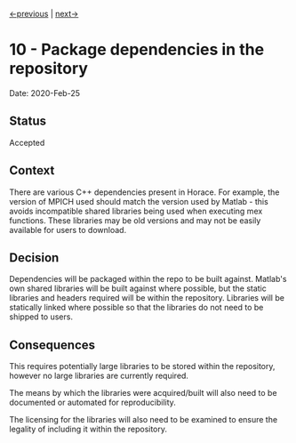 [<-previous](0009-use-standard-naming-for-build-artifacts.md) | [next->](0011-version-project-with-cmake.md)

# 10 - Package dependencies in the repository

Date: 2020-Feb-25

## Status

Accepted

## Context

There are various C++ dependencies present in Horace. For example, the version
of MPICH used should match the version used by Matlab - this avoids incompatible
shared libraries being used when executing mex functions. These libraries may
be old versions and may not be easily available for users to download.

## Decision

Dependencies will be packaged within the repo to be built against. Matlab's own
shared libraries will be built against where possible, but the static libraries
and headers required will be within the repository. Libraries will be statically
linked where possible so that the libraries do not need to be shipped to users.

## Consequences

This requires potentially large libraries to be stored within the repository,
however no large libraries are currently required.

The means by which the libraries were acquired/built will also need to be
documented or automated for reproducibility.

The licensing for the libraries will also need to be examined to ensure the
legality of including it within the repository.
